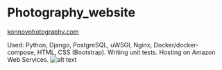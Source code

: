 # Photography_website
[konnovphotography.com](http://konnovphotography.com/)

Used: Python, Django, PostgreSQL, uWSGI, Nginx, Doсker/docker- compose, HTML, CSS (Bootstrap). Writing unit tests. Hosting on Amazon Web Services.
![alt text](https://github.com/likeprogrsv/Photography_website/blob/main/website_overview.gif)